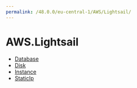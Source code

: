 ```yaml
---
permalink: /48.0.0/eu-central-1/AWS/Lightsail/
---
```


# AWS.Lightsail



* [Database](Database.md)
* [Disk](Disk.md)
* [Instance](Instance.md)
* [StaticIp](StaticIp.md)